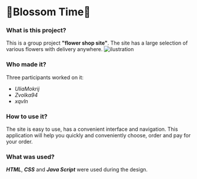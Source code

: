 # 🌸Blossom Time🌸
### What is this project?
This is a group project __"flower shop site"__. The site has a large selection of various flowers with delivery anywhere.
 ![ilustration]([https://as1.ftcdn.net/v2/jpg/04/62/58/74/1000_F_462587458_pxEWZHjBu7r8CfrQxjpUJyuPsFUIMMlN.jpg](https://images.assetsdelivery.com/compings_v2/malkovkosta/malkovkosta1705/malkovkosta170500307.jpg))
### Who made it?
Three participants worked on it:
* *UliaMokrij*
* *Zvolka94*
* *xqvln*
### How to use it?
The site is easy to use, has a convenient interface and navigation. This application will help you quickly and conveniently choose, order and pay for your order.
### What was used?
*__HTML__*, *__CSS__* and *__Java Script__* were used during the design.
